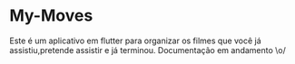 # My-Moves
Este é um aplicativo em flutter para organizar os filmes que você já assistiu,pretende assistir e já terminou. 
Documentação em andamento \o/
